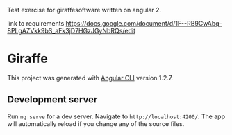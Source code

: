 ﻿Test exercise for giraffesoftware written on angular 2.

link to requirements https://docs.google.com/document/d/1F--RB9CwAbq-8PLgAZVkk9bS_aFk3jD7HGzJGyNbRQs/edit

# Giraffe

This project was generated with [Angular CLI](https://github.com/angular/angular-cli) version 1.2.7.

## Development server

Run `ng serve` for a dev server. Navigate to `http://localhost:4200/`. The app will automatically reload if you change any of the source files.

